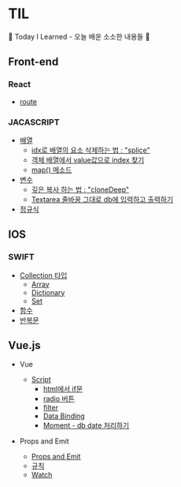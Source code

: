 # TIL
:ant: Today I Learned - 오늘 배운 소소한 내용들 :ant:
<a href=""></a>
## Front-end
### React
* <a href="https://github.com/rocher71/TIL/blob/main/Front-end/React.md#route">route</a>

### JACASCRIPT
* <a href="https://github.com/rocher71/TIL/blob/main/Front-end/javascript.md#%EB%B0%B0%EC%97%B4">배열</a>
  * <a href="https://github.com/rocher71/TIL/blob/main/Front-end/javascript.md#idx%EB%A1%9C-%EB%B0%B0%EC%97%B4%EC%9D%98-%EC%9A%94%EC%86%8C-%EC%82%AD%EC%A0%9C%ED%95%98%EB%8A%94-%EB%B2%95--splice">idx로 배열의 요소 삭제하는 법 : "splice"</a>
  * <a href="https://github.com/rocher71/TIL/blob/main/Front-end/javascript.md#%EA%B0%9D%EC%B2%B4-%EB%B0%B0%EC%97%B4%EC%97%90%EC%84%9C-value%EA%B0%92%EC%9C%BC%EB%A1%9C-index-%EC%B0%BE%EA%B8%B0">객체 배열에서 value값으로 index 찾기</a>
  * <a href="https://github.com/rocher71/TIL/blob/main/Front-end/javascript.md#map-%EB%A9%94%EC%86%8C%EB%93%9C">map() 메소드</a>
* <a href="https://github.com/rocher71/TIL/blob/main/Front-end/javascript.md#%EB%B3%80%EC%88%98">변수</a>
  * <a href="https://github.com/rocher71/TIL/blob/main/Front-end/javascript.md#%EA%B9%8A%EC%9D%80-%EB%B3%B5%EC%82%AC-%ED%95%98%EB%8A%94-%EB%B2%95--clonedeep">깊은 복사 하는 법 : "cloneDeep"</a>
  * <a href="https://github.com/rocher71/TIL/blob/main/Front-end/javascript.md#textarea-%EC%A4%84%EB%B0%94%EA%BF%88-%EA%B7%B8%EB%8C%80%EB%A1%9C-db%EC%97%90-%EC%9E%85%EB%A0%A5%ED%95%98%EA%B3%A0-%EC%B6%9C%EB%A0%A5%ED%95%98%EA%B8%B0">Textarea 줄바꿈 그대로 db에 입력하고 출력하기</a>
* <a href="https://github.com/rocher71/TIL/blob/main/Front-end/javascript.md#%EC%A0%95%EA%B7%9C%EC%8B%9D">정규식</a>

## IOS
### SWIFT
* <a href="https://github.com/rocher71/TIL/blob/main/IOS/swift.md#collection-%ED%83%80%EC%9E%85">Collection 타입</a>
  * <a href="https://github.com/rocher71/TIL/blob/main/IOS/swift.md#array">Array</a>
  * <a href="https://github.com/rocher71/TIL/blob/main/IOS/swift.md#dictionary">Dictionary</a>
  * <a href="https://github.com/rocher71/TIL/blob/main/IOS/swift.md#set">Set</a>
* <a href="https://github.com/rocher71/TIL/blob/main/IOS/swift.md#%ED%95%A8%EC%88%98">함수</a>
* <a href="https://github.com/rocher71/TIL/blob/main/IOS/swift.md#%EB%B0%98%EB%B3%B5%EB%AC%B8">반복문</a>

## Vue.js
* Vue
  * <a href="https://github.com/rocher71/TIL/blob/main/Vue/Vue.md#javascript"> Script </a>
    * <a href="https://github.com/rocher71/TIL/blob/main/Vue/Vue.md#html%EC%97%90%EC%84%9C-if%EB%AC%B8">html에서 if문</a>
    * <a href="https://github.com/rocher71/TIL/blob/main/Vue/Vue.md#radio%EB%B2%84%ED%8A%BC"> radio 버튼 </a>
    * <a href="https://github.com/rocher71/TIL/blob/main/Vue/Vue.md#filter"> filter </a>
    * <a href="https://github.com/rocher71/TIL/blob/main/Vue/Vue.md#data-binding"> Data Binding </a>
    * <a href="https://github.com/rocher71/TIL/blob/main/Vue/Vue.md#db-date-처리하기"> Moment - db date 처리하기 </a>

* Props and Emit
  * <a href="https://github.com/rocher71/TIL/blob/main/Vue/props_emit.md#props--emit">Props and Emit</a>
  * <a href="https://github.com/rocher71/TIL/blob/main/Vue/props_emit.md#%EA%B7%9C%EC%B9%99">규칙</a>
  * <a href="https://github.com/rocher71/TIL/blob/main/Vue/props_emit.md#watch">Watch</a>
